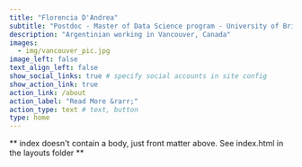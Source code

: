 ```yaml
---
title: "Florencia D'Andrea"
subtitle: "Postdoc - Master of Data Science program - University of British Columbia"
description: "Argentinian working in Vancouver, Canada"
images:
  - img/vancouver_pic.jpg
image_left: false
text_align_left: false
show_social_links: true # specify social accounts in site config
show_action_link: true
action_link: /about
action_label: "Read More &rarr;"
action_type: text # text, button
type: home
---
```


** index doesn't contain a body, just front matter above.
See index.html in the layouts folder **
